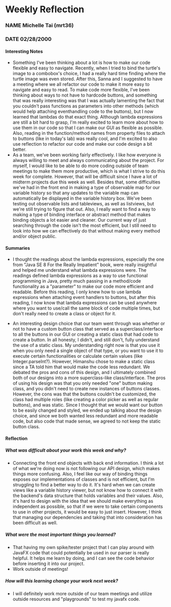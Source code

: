 # Weekly Reflection
### NAME Michelle Tai (mrt36)
### DATE 02/28/2000

#### Interesting Notes
* Something I've been thinking about a lot is how to make our code flexible and easy to navigate. 
Recently, when I tried to bind the turtle's image to a combobox's choice, I had a really hard time finding
where the turtle image was even stored. After this, Sanna and I suggested to have a meeting where we 
all refactor our code to make it more easy to navigate and easy to read. To make code more flexible, I've
been thinking about ways to not have to hardcode buttons, and something that was really interesting was that
I was actually lamenting the fact that you couldn't pass functions as parameters into other methods (which 
would help attaching eventhandling code to the buttons), but I now learned that lambdas do that exact thing. 
Although lambda expressions are still a bit hard to grasp, I'm really excited to learn more about how to 
use them in our code so that I can make our GUI as flexible as possible. Also, reading in the function/method
names from property files to attach to buttons (like in today's lab) was really cool, and I'm excited to also
use reflection to refactor our code and make our code design a bit better. 
* As a team, we've been working fairly effectively. I like how everyone is always willing to meet and 
always communicating about the project. For myself, I would like to be able to do more coding outside
of team meetings to make them more productive, which is what I strive to do this week for complete. However, 
that will be difficult since I have a lot of midterm projects due this week as well. Besides that, some 
difficulties we've had in the front end in making a type of observable map for our variable history so
that any updates to the variable map can automatically be displayed in the variable history box. We've
been testing out observable lists and tableviews, as well as listviews, but we're still trying to figure
that out. Also, I really want to find a way to making a type of binding interface or abstract method
that makes binding objects a lot easier and cleaner. Our current way of just searching through the 
code isn't the most efficient, but I still need to look into how we can effectively do that without
making every method and/or object public. 


#### Summaries

* I thought the readings about the lambda expressions, especially the one from "Java SE 8 For the Really Impatient"
book, were really insightful and helped me understand what lambda expressions were. The readings defined lambda expressions as
a way to use functional programming in Java, pretty much passing in a method/code functionality as a "parameter" to make
our code more efficient and readable. Before this reading, I only knew how to use lambda expressions when attaching event
handlers to buttons, but after this reading, I now know that lambda expressions can be used anywhere where you 
want to use/call the same block of code multiple times, but don't really need to create a class or object for it. 

* An interesting design choice that our team went through was whether or not to have a custom button class that served
as a superclass/interface to all the buttons in our GUI or creating a static class that had code to create a button. In all
honesty, I didn't, and still don't, fully understand the use of a static class. My understanding right now is that
you use it when you only need a single object of that type, or you want to use it to execute certain functionalities or calculate
certain values (like Integer.parseInt?). However, Himanshu chose to make a static class since a TA told him that 
would make the code less redundant. We debated the pros and cons of this design, and I ultimately combined both of our 
designs into a more superclass-like class/interface. The pros of using his design was that you only needed "one" button making
class, and you didn't need to create new instances of buttons classes. However, the cons was that the buttons couldn't be 
customized, the class had multiple roles (like creating a color picker as well as regular buttons), and was static. 
Since I thought that we would want our button to be easily changed and styled, we ended up talking about the design choice, and since
we both wanted less redundant and more readable code, but also code that made sense, we agreed to not keep the static
button class. 


#### Reflection

##### What was difficult about your work this week and why?
* Connecting the front end objects with back end information. I think a lot of what we're doing now is not
following our API design, which makes things more confusing. Also, I feel like our way of binding things
exposes our implementations of classes and is not efficient, but I'm struggling to find a better way to do it. It's hard
when we can create views like a variable history viewer, but not know how to connect it with the backend's data 
structure that holds variables and their values. Also, it's hard to design with the idea that we should make everything
as independent as possible, so that if we were to take certain components to use in other projects, it would be 
easy to just insert. However, I think that managing our dependencies and taking that into consideration has been difficult
as well. 

##### What were the most important things you learned?
* That having my own spike/tester project that I can play around with JavaFX code that could potentially 
be used in our parser is really helpful. It helps me learn by doing, and I can see the code behavior before
inserting it into our project. 
* Work outside of meetings!

##### How will this learning change your work next week?
* I will definitely work more outside of our team meetings and utilize outside resources and "playgrounds"
to test my javafx code. 
